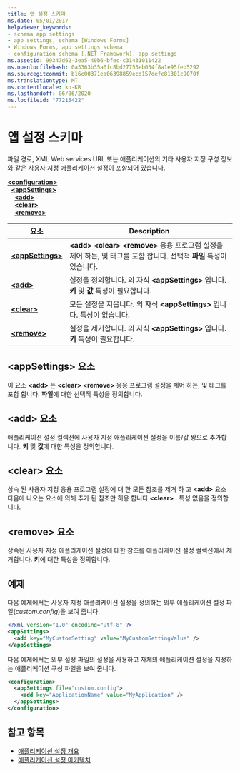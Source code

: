 ```yaml
---
title: 앱 설정 스키마
ms.date: 05/01/2017
helpviewer_keywords:
- schema app settings
- app settings, schema [Windows Forms]
- Windows Forms, app settings schema
- configuration schema [.NET Framework], app settings
ms.assetid: 99347d62-3ea5-40b6-bfec-c31431011422
ms.openlocfilehash: 0a3363b35a6fc8bd27753eb034f8a1e95feb5292
ms.sourcegitcommit: b16c00371ea06398859ecd157defc81301c9070f
ms.translationtype: MT
ms.contentlocale: ko-KR
ms.lasthandoff: 06/06/2020
ms.locfileid: "77215422"
---
```

# <a name="app-settings-schema"></a>앱 설정 스키마

파일 경로, XML Web services URL 또는 애플리케이션의 기타 사용자 지정 구성 정보와 같은 사용자 지정 애플리케이션 설정이 포함되어 있습니다.

[**\<configuration>**](../configuration-element.md)\
&nbsp;&nbsp;[**\<appSettings>**](appsettings-element-for-configuration.md)\
&nbsp;&nbsp;&nbsp;&nbsp;[**\<add>**](add-element-for-appsettings.md)\
&nbsp;&nbsp;&nbsp;&nbsp;[**\<clear>**](clear-element-for-appsettings.md)\
&nbsp;&nbsp;&nbsp;&nbsp;[**\<remove>**](remove-element-for-appsettings.md)

| 요소 | Description |
| ------- | ----------- |
| [**\<appSettings>**](appsettings-element-for-configuration.md) | **\<add>** **\<clear>** **\<remove>** 응용 프로그램 설정을 제어 하는, 및 태그를 포함 합니다. 선택적 **파일** 특성이 있습니다. |
| [**\<add>**](add-element-for-appsettings.md) | 설정을 정의합니다. 의 자식 **\<appSettings>** 입니다. **키** 및 **값** 특성이 필요합니다. |
| [**\<clear>**](clear-element-for-appsettings.md) | 모든 설정을 지웁니다. 의 자식 **\<appSettings>** 입니다. 특성이 없습니다. |
| [**\<remove>**](remove-element-for-appsettings.md) | 설정을 제거합니다. 의 자식 **\<appSettings>** 입니다. **키** 특성이 필요합니다. |

## <a name="appsettings-element"></a>\<appSettings> 요소

이 요소 **\<add>** 는 **\<clear>** **\<remove>** 응용 프로그램 설정을 제어 하는, 및 태그를 포함 합니다. **파일**에 대한 선택적 특성을 정의합니다.

## <a name="add-element"></a>\<add> 요소

애플리케이션 설정 컬렉션에 사용자 지정 애플리케이션 설정을 이름/값 쌍으로 추가합니다. **키** 및 **값**에 대한 특성을 정의합니다.

## <a name="clear-element"></a>\<clear> 요소

상속 된 사용자 지정 응용 프로그램 설정에 대 한 모든 참조를 제거 하 고 **\<add>** 요소 다음에 나오는 요소에 의해 추가 된 참조만 허용 합니다 **\<clear>** . 특성 없음을 정의합니다.

## <a name="remove-element"></a>\<remove> 요소

상속된 사용자 지정 애플리케이션 설정에 대한 참조를 애플리케이션 설정 컬렉션에서 제거합니다. **키**에 대한 특성을 정의합니다.

## <a name="example"></a>예제

다음 예제에서는 사용자 지정 애플리케이션 설정을 정의하는 외부 애플리케이션 설정 파일(*custom.config*)을 보여 줍니다.

```xml
<?xml version="1.0" encoding="utf-8" ?>
<appSettings>
  <add key="MyCustomSetting" value="MyCustomSettingValue" />
</appSettings>
```

다음 예제에서는 외부 설정 파일의 설정을 사용하고 자체의 애플리케이션 설정을 지정하는 애플리케이션 구성 파일을 보여 줍니다.

```xml
<configuration>
  <appSettings file="custom.config">
    <add key="ApplicationName" value="MyApplication" />
  </appSettings>
</configuration>
```

## <a name="see-also"></a>참고 항목

- [애플리케이션 설정 개요](../../../winforms/advanced/application-settings-overview.md)
- [애플리케이션 설정 아키텍처](../../../winforms/advanced/application-settings-architecture.md)
